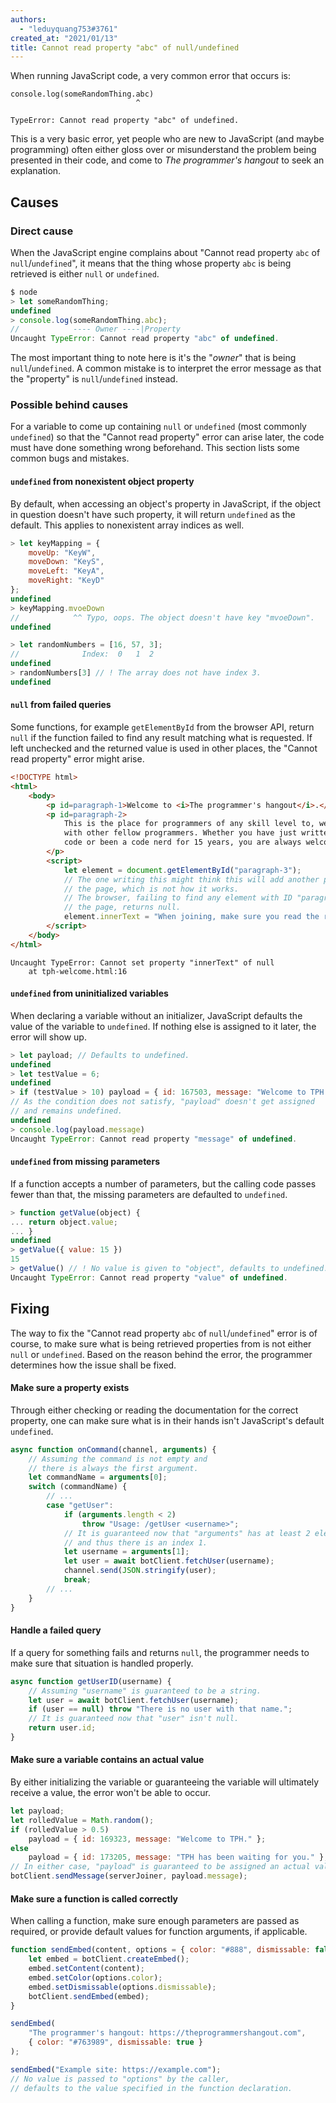 ```yaml
---
authors:
  - "leduyquang753#3761"
created_at: "2021/01/13"
title: Cannot read property "abc" of null/undefined
---
```


When running JavaScript code, a very common error that occurs is:

```none
console.log(someRandomThing.abc)
                            ^

TypeError: Cannot read property "abc" of undefined.
```

This is a very basic error, yet people who are new to JavaScript (and maybe
programming) often either gloss over or misunderstand the problem being
presented in their code, and come to _The programmer's hangout_ to seek an
explanation.

## Causes

### Direct cause

When the JavaScript engine complains about "Cannot read property `abc` of
`null`/`undefined`", it means that the thing whose property `abc` is being
retrieved is either `null` or `undefined`.

```js
$ node
> let someRandomThing;
undefined
> console.log(someRandomThing.abc);
//            ---- Owner ----|Property
Uncaught TypeError: Cannot read property "abc" of undefined.
```

The most important thing to note here is it's the "_owner_" that is being
`null`/`undefined`. A common mistake is to interpret the error message as that
the "property" is `null`/`undefined` instead.

### Possible behind causes

For a variable to come up containing `null` or `undefined` (most commonly
`undefined`) so that the "Cannot read property" error can arise later, the code
must have done something wrong beforehand. This section lists some common
bugs and mistakes.

#### `undefined` from nonexistent object property

By default, when accessing an object's property in JavaScript, if the object in
question doesn't have such property, it will return `undefined` as the default.
This applies to nonexistent array indices as well.

```js
> let keyMapping = {
    moveUp: "KeyW",
    moveDown: "KeyS",
    moveLeft: "KeyA",
    moveRight: "KeyD"
};
undefined
> keyMapping.mvoeDown
//            ^^ Typo, oops. The object doesn't have key "mvoeDown".
undefined
```

```js
> let randomNumbers = [16, 57, 3];
//              Index:  0   1  2
undefined
> randomNumbers[3] // ! The array does not have index 3.
undefined
```

#### `null` from failed queries

Some functions, for example `getElementById` from the browser API, return
`null` if the function failed to find any result matching what is requested.
If left unchecked and the returned value is used in other places, the "Cannot
read property" error might arise.

```html
<!DOCTYPE html>
<html>
    <body>
        <p id=paragraph-1>Welcome to <i>The programmer's hangout</i>.</p>
        <p id=paragraph-2>
            This is the place for programmers of any skill level to, well, hangout
            with other fellow programmers. Whether you have just written 5 lines of
            code or been a code nerd for 15 years, you are always welcome!
        </p>
        <script>
            let element = document.getElementById("paragraph-3");
            // The one writing this might think this will add another paragraph to
            // the page, which is not how it works.
            // The browser, failing to find any element with ID "paragraph-3" from
            // the page, returns null.
            element.innerText = "When joining, make sure you read the rules.";
        </script>
    </body>
</html>
```

```none
Uncaught TypeError: Cannot set property "innerText" of null
    at tph-welcome.html:16
```

#### `undefined` from uninitialized variables

When declaring a variable without an initializer, JavaScript defaults the value
of the variable to `undefined`. If nothing else is assigned to it later, the
error will show up.

```js
> let payload; // Defaults to undefined.
undefined
> let testValue = 6;
undefined
> if (testValue > 10) payload = { id: 167503, message: "Welcome to TPH." };
// As the condition does not satisfy, "payload" doesn't get assigned
// and remains undefined.
undefined
> console.log(payload.message)
Uncaught TypeError: Cannot read property "message" of undefined.
```

#### `undefined` from missing parameters

If a function accepts a number of parameters, but the calling code passes fewer
than that, the missing parameters are defaulted to `undefined`.

```js
> function getValue(object) {
... return object.value;
... }
undefined
> getValue({ value: 15 })
15
> getValue() // ! No value is given to "object", defaults to undefined.
Uncaught TypeError: Cannot read property "value" of undefined.
```

## Fixing

The way to fix the "Cannot read property `abc` of `null`/`undefined`" error is
of course, to make sure what is being retrieved properties from is not either
`null` or `undefined`. Based on the reason behind the error, the programmer
determines how the issue shall be fixed.

#### Make sure a property exists

Through either checking or reading the documentation for the correct property,
one can make sure what is in their hands isn't JavaScript's default
`undefined`.

```js
async function onCommand(channel, arguments) {
    // Assuming the command is not empty and
    // there is always the first argument.
    let commandName = arguments[0];
    switch (commandName) {
        // ...
        case "getUser":
            if (arguments.length < 2)
                throw "Usage: /getUser <username>";
            // It is guaranteed now that "arguments" has at least 2 elements
            // and thus there is an index 1.
            let username = arguments[1];
            let user = await botClient.fetchUser(username);
            channel.send(JSON.stringify(user);
            break;
        // ...
    }
}
```

#### Handle a failed query

If a query for something fails and returns `null`, the programmer needs to make
sure that situation is handled properly.

```js
async function getUserID(username) {
    // Assuming "username" is guaranteed to be a string.
    let user = await botClient.fetchUser(username);
    if (user == null) throw "There is no user with that name.";
    // It is guaranteed now that "user" isn't null.
    return user.id;
}
```

#### Make sure a variable contains an actual value

By either initializing the variable or guaranteeing the variable will
ultimately receive a value, the error won't be able to occur.

```js
let payload;
let rolledValue = Math.random();
if (rolledValue > 0.5)
    payload = { id: 169323, message: "Welcome to TPH." };
else
    payload = { id: 173205, message: "TPH has been waiting for you." };
// In either case, "payload" is guaranteed to be assigned an actual value.
botClient.sendMessage(serverJoiner, payload.message);
```

#### Make sure a function is called correctly

When calling a function, make sure enough parameters are passed as required, or
provide default values for function arguments, if applicable.

```js
function sendEmbed(content, options = { color: "#888", dismissable: false }) {
    let embed = botClient.createEmbed();
    embed.setContent(content);
    embed.setColor(options.color);
    embed.setDismissable(options.dismissable);
    botClient.sendEmbed(embed);
}

sendEmbed(
    "The programmer's hangout: https://theprogrammershangout.com",
	{ color: "#763989", dismissable: true }
);

sendEmbed("Example site: https://example.com");
// No value is passed to "options" by the caller,
// defaults to the value specified in the function declaration.
```
